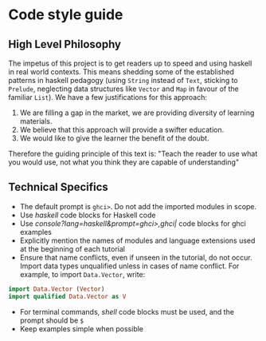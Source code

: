 # Code style guide

## High Level Philosophy

The impetus of this project is to get readers up to speed and using haskell in real world contexts. This means shedding some of the established patterns in haskell pedagogy (using `String` instead of `Text`, sticking to `Prelude`, neglecting data structures like `Vector` and `Map` in favour of the familiar `List`). We have a few justifications for this approach:
1. We are filling a gap in the market, we are providing diversity of learning materials.
2. We believe that this approach will provide a swifter education.
3. We would like to give the learner the benefit of the doubt.

Therefore the guiding principle of this text is: "Teach the reader to use what you would use, not what you think they are capable of understanding"

## Technical Specifics

* The default prompt is `ghci>`. Do not add the imported modules in scope.
* Use _haskell_ code blocks for Haskell code
* Use _console?lang=haskell&prompt=ghci>,ghci|_ code blocks for ghci examples
* Explicitly mention the names of modules and language extensions
used at the beginning of each tutorial
* Ensure that name conflicts, even if unseen in the tutorial, do not occur.
Import data types unqualified unless in cases of name conflict.
For example, to import `Data.Vector`, write: 
```haskell 
import Data.Vector (Vector)
import qualified Data.Vector as V
```
* For terminal commands, _shell_ code blocks must be used, and the prompt should be `$`
* Keep examples simple when possible



